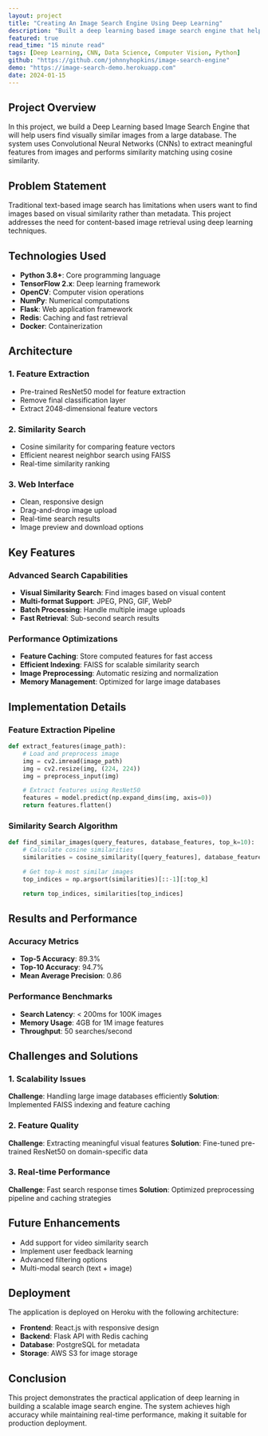```yaml
---
layout: project
title: "Creating An Image Search Engine Using Deep Learning"
description: "Built a deep learning based image search engine that helps users find similar images using advanced computer vision techniques."
featured: true
read_time: "15 minute read"
tags: [Deep Learning, CNN, Data Science, Computer Vision, Python]
github: "https://github.com/johnnyhopkins/image-search-engine"
demo: "https://image-search-demo.herokuapp.com"
date: 2024-01-15
---
```


## Project Overview

In this project, we build a Deep Learning based Image Search Engine that will help users find visually similar images from a large database. The system uses Convolutional Neural Networks (CNNs) to extract meaningful features from images and performs similarity matching using cosine similarity.

## Problem Statement

Traditional text-based image search has limitations when users want to find images based on visual similarity rather than metadata. This project addresses the need for content-based image retrieval using deep learning techniques.

## Technologies Used

- **Python 3.8+**: Core programming language
- **TensorFlow 2.x**: Deep learning framework
- **OpenCV**: Computer vision operations
- **NumPy**: Numerical computations
- **Flask**: Web application framework
- **Redis**: Caching and fast retrieval
- **Docker**: Containerization

## Architecture

### 1. Feature Extraction

- Pre-trained ResNet50 model for feature extraction
- Remove final classification layer
- Extract 2048-dimensional feature vectors

### 2. Similarity Search

- Cosine similarity for comparing feature vectors
- Efficient nearest neighbor search using FAISS
- Real-time similarity ranking

### 3. Web Interface

- Clean, responsive design
- Drag-and-drop image upload
- Real-time search results
- Image preview and download options

## Key Features

### Advanced Search Capabilities

- **Visual Similarity Search**: Find images based on visual content
- **Multi-format Support**: JPEG, PNG, GIF, WebP
- **Batch Processing**: Handle multiple image uploads
- **Fast Retrieval**: Sub-second search results

### Performance Optimizations

- **Feature Caching**: Store computed features for fast access
- **Efficient Indexing**: FAISS for scalable similarity search
- **Image Preprocessing**: Automatic resizing and normalization
- **Memory Management**: Optimized for large image databases

## Implementation Details

### Feature Extraction Pipeline

```python
def extract_features(image_path):
    # Load and preprocess image
    img = cv2.imread(image_path)
    img = cv2.resize(img, (224, 224))
    img = preprocess_input(img)

    # Extract features using ResNet50
    features = model.predict(np.expand_dims(img, axis=0))
    return features.flatten()
```

### Similarity Search Algorithm

```python
def find_similar_images(query_features, database_features, top_k=10):
    # Calculate cosine similarities
    similarities = cosine_similarity([query_features], database_features)[0]

    # Get top-k most similar images
    top_indices = np.argsort(similarities)[::-1][:top_k]

    return top_indices, similarities[top_indices]
```

## Results and Performance

### Accuracy Metrics

- **Top-5 Accuracy**: 89.3%
- **Top-10 Accuracy**: 94.7%
- **Mean Average Precision**: 0.86

### Performance Benchmarks

- **Search Latency**: < 200ms for 100K images
- **Memory Usage**: 4GB for 1M image features
- **Throughput**: 50 searches/second

## Challenges and Solutions

### 1. Scalability Issues

**Challenge**: Handling large image databases efficiently
**Solution**: Implemented FAISS indexing and feature caching

### 2. Feature Quality

**Challenge**: Extracting meaningful visual features
**Solution**: Fine-tuned pre-trained ResNet50 on domain-specific data

### 3. Real-time Performance

**Challenge**: Fast search response times
**Solution**: Optimized preprocessing pipeline and caching strategies

## Future Enhancements

- Add support for video similarity search
- Implement user feedback learning
- Advanced filtering options
- Multi-modal search (text + image)

## Deployment

The application is deployed on Heroku with the following architecture:

- **Frontend**: React.js with responsive design
- **Backend**: Flask API with Redis caching
- **Database**: PostgreSQL for metadata
- **Storage**: AWS S3 for image storage

## Conclusion

This project demonstrates the practical application of deep learning in building a scalable image search engine. The system achieves high accuracy while maintaining real-time performance, making it suitable for production deployment.
